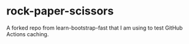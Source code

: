 # rock-paper-scissors
A forked repo from learn-bootstrap-fast that I am using to test GitHub Actions caching.

